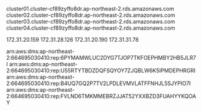 cluster01.cluster-cf89zyffo8dr.ap-northeast-2.rds.amazonaws.com	
cluster02.cluster-cf89zyffo8dr.ap-northeast-2.rds.amazonaws.com	
cluster03.cluster-cf89zyffo8dr.ap-northeast-2.rds.amazonaws.com	
cluster04.cluster-cf89zyffo8dr.ap-northeast-2.rds.amazonaws.com	

172.31.20.159
172.31.28.126
172.31.20.190
172.31.31.78

arn:aws:dms:ap-northeast-2:664695030410:rep:6PYMAMWLUC2DYG7TJOP7TKFOEPHMBY2HB5JLR7I
arn:aws:dms:ap-northeast-2:664695030410:rep:U55RTYTBDZDQFSQYOY7ZJQBLW6K5IPMDEPHRGRI
arn:aws:dms:ap-northeast-2:664695030410:rep:B4UQ7GQ2P7TV2LPDLEVMVLATFFNHJL5SJYPIO7I
arn:aws:dms:ap-northeast-2:664695030410:rep:FVLND6TMKMMEBRZJJAT52YXXBZD3FUAHYYKQOAY
